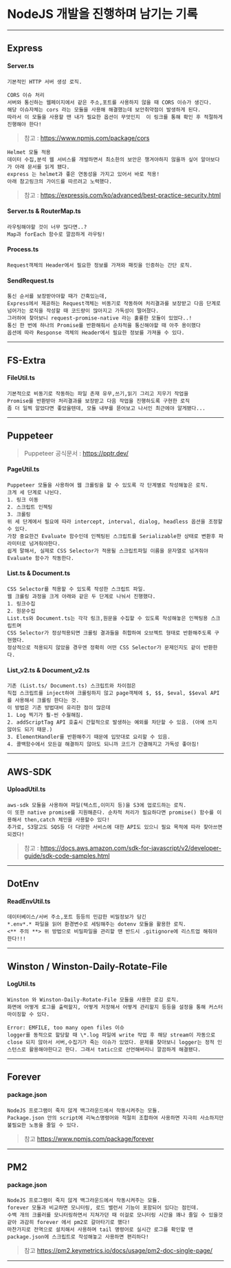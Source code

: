 # NodeJS 개발을 진행하며 남기는 기록

---

## Express

#### Server.ts

```
기본적인 HTTP 서버 생성 로직.
```

```
CORS 이슈 처리
서버와 통신하는 웹페이지에서 같은 주소,포트를 사용하지 않을 때 CORS 이슈가 생긴다.
해당 이슈자체는 cors 라는 모듈을 사용해 해결했는데 보안취약점이 발생하게 된다.
따라서 이 모듈을 사용할 땐 내가 필요한 옵션이 무엇인지  이 링크를 통해 확인 후 적절하게 진행해야 한다!
```

> 참고 : <https://www.npmjs.com/package/cors>

```
Helmet 모듈 적용
데이터 수집,분석 웹 서비스를 개발하면서 최소한의 보안은 챙겨야하지 않을까 싶어 알아보다가 아래 문서를 읽게 됐다.
express 는 helmet과 좋은 연동성을 가지고 있어서 바로 적용!
아래 참고링크의 가이드를 따르려고 노력했다.
```

> 참고 : <https://expressjs.com/ko/advanced/best-practice-security.html>

#### Server.ts & RouterMap.ts

```
라우팅해야할 것이 너무 많다면..?
Map과 forEach 함수로 깔끔하게 라우팅!
```

#### Process.ts

```
Request객체의 Header에서 필요한 정보를 가져와 패킷을 인증하는 간단 로직.
```

#### SendRequest.ts

```
통신 순서를 보장받아야할 때가 간혹있는데,
Express에서 제공하는 Request객체는 비동기로 작동하여 처리결과를 보장받고 다음 단계로 넘어가는 로직을 작성할 때 코드량이 많아지고 가독성이 떨어졌다.
그러하여 찾아보니 request-promise-native 라는 훌륭한 모듈이 있었다..!
통신 한 번에 하나의 Promise를 반환해줘서 순차적을 통신해야할 때 아주 용이했다
옵션에 따라 Response 객체의 Header에서 필요한 정보를 가져올 수 있다.
```

---

## FS-Extra

#### FileUtil.ts

```
기본적으로 비동기로 작동하는 파일 존재 유무,쓰기,읽기 그리고 지우기 작업을
Promise를 반환받아 처리결과를 보장받고 다음 작업을 진행하도록 구현한 로직
좀 더 일찍 알았다면 좋았을텐데, 모듈 내부를 뜯어보고 나서인 최근에야 알게됐다...
```

---

## Puppeteer

> Puppeteer 공식문서 : <https://pptr.dev/>

#### PageUtil.ts

```
Puppeteer 모듈을 사용하여 웹 크롤링을 할 수 있도록 각 단계별로 작성해놓은 로직.
크게 세 단계로 나뉜다.
1. 링크 이동
2. 스크립트 인젝팅
3. 크롤링
위 세 단계에서 필요에 따라 intercept, interval, dialog, headless 옵션을 조정할 수 있다.
가장 중요한건 Evaluate 함수인데 인젝팅된 스크립트를 Serializable한 상태로 변환후 파라미터로 넘겨줘야한다.
쉽게 말해서, 실제로 CSS Selector가 적용될 스크립트파일 이름을 문자열로 넘겨줘야 Evaluate 함수가 작동한다.
```

#### List.ts & Document.ts

```
CSS Selector를 적용할 수 있도록 작성한 스크립트 파일.
웹 크롤링 과정을 크게 아래와 같은 두 단계로 나눠서 진행했다.
1. 링크수집
2. 원문수집
List.ts와 Document.ts는 각각 링크,원문을 수집할 수 있도록 작성해놓은 인젝팅용 스크립트며
CSS Selector가 정상적용되면 크롤링 결과들을 취합하여 오브젝트 형태로 반환해주도록 구현했다.
정상적으로 적용되지 않았을 경우엔 정확히 어떤 CSS Selector가 문제인지도 같이 반환한다.
```

#### List_v2.ts & Document_v2.ts

```
기존 (List.ts/ Document.ts) 스크립트와 차이점은
직접 스크립트를 inject하여 크롤링하지 않고 page객체에 $, $$, $eval, $$eval API를 사용해서 크롤링 한다는 것.
이 방법은 기존 방법대비 유리한 점이 많은데
1. Log 찍기가 훨-씬 수월해짐.
2. addScriptTag API 호출시 간헐적으로 발생하는 예외를 차단할 수 있음. (아예 쓰지 않아도 되기 때문.)
3. ElementHandler를 반환해주기 때문에 입맛대로 요리할 수 있음.
4. 콜백함수에서 모든걸 해결하지 않아도 되니까 코드가 간결해지고 가독성 좋아짐!
```

---

## AWS-SDK

#### UploadUtil.ts

```
aws-sdk 모듈을 사용하여 파일(텍스트,이미지 등)을 S3에 업로드하는 로직.
이 또한 native promise를 지원해준다. 순차적 처리가 필요하다면 promise() 함수를 이용해서 then,catch 체인을 사용할수 있다!
추가로, S3말고도 SQS등 더 다양한 서비스에 대한 API도 있으니 필요 목적에 따라 찾아쓰면 되겠다!
```

> 참고 : <https://docs.aws.amazon.com/sdk-for-javascript/v2/developer-guide/sdk-code-samples.html>

---

## DotEnv

#### ReadEnvUtil.ts

```
데이터베이스/서버 주소,포트 등등의 민감한 비밀정보가 담긴
*.env*.* 파일을 읽어 환경변수로 세팅해주는 dotenv 모듈을 활용한 로직.
<** 주의 **> 위 방법으로 비밀파일을 관리할 땐 반드시 .gitignore에 리스트업 해줘야 한다!!!
```

---

## Winston / Winston-Daily-Rotate-File

#### LogUtil.ts

```
Winston 와 Winston-Daily-Rotate-File 모듈을 사용한 로깅 로직.
화면에 어떻게 로그를 출력할지, 어떻게 저장해서 어떻게 관리할지 등등을 설정을 통해 커스터마이징할 수 있다.
```

```
Error: EMFILE, too many open files 이슈
logger를 동적으로 할당할 때 \*.log 파일에 write 작업 후 해당 stream이 자동으로 close 되지 않아서 서버,수집기가 죽는 이슈가 있었다. 문제를 찾아보니 logger는 정적 인스턴스로 활용해야한다고 한다. 그래서 tatic으로 선언해버리니 깔끔하게 해결됐다.
```

---

## Forever

#### package.json

```
NodeJS 프로그램이 죽지 않게 백그라운드에서 작동시켜주는 모듈.
Package.json 안의 script에 리눅스명령어와 적절히 조합하여 사용하면 지극히 사소하지만 불필요한 노동을 줄일 수 있다.
```

> 참고 <https://www.npmjs.com/package/forever>

---

## PM2

#### package.json

```
NodeJS 프로그램이 죽지 않게 백그라운드에서 작동시켜주는 모듈.
forever 모듈과 비교하면 모니터링, 로드 밸런서 기능이 포함되어 있다는 점인데.
수백 개의 크롤러를 모니터링하면서 지쳐가던 때 이걸로 모니터링 시간을 꽤나 줄일 수 있을것 같아 과감히 forever 에서 pm2로 갈아타기로 했다!
마찬가지로 전역으로 설치해서 사용하며 tail 명령어로 실시간 로그를 확인할 땐 package.json에 스크립트로 작성해놓고 사용하면 편리하다!
```

> 참고 <https://pm2.keymetrics.io/docs/usage/pm2-doc-single-page/>

---
